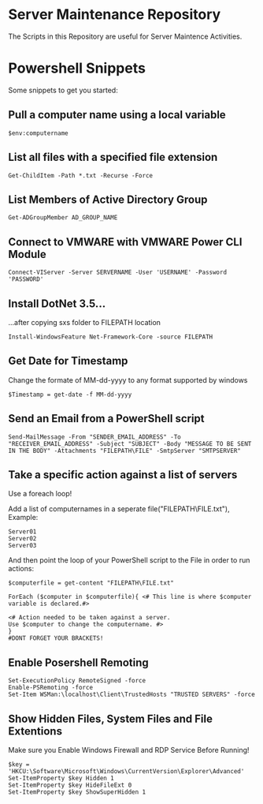 # Server Maintenance Repository

The Scripts in this Repository are useful for Server Maintence Activities.


# Powershell Snippets

Some snippets to get you started:


## Pull a computer name using a local variable

	$env:computername


## List all files with a specified file extension

	Get-ChildItem -Path *.txt -Recurse -Force


## List Members of Active Directory Group

	Get-ADGroupMember AD_GROUP_NAME


## Connect to VMWARE with VMWARE Power CLI Module

	Connect-VIServer -Server SERVERNAME -User 'USERNAME' -Password 'PASSWORD'


## Install DotNet 3.5...
...after copying sxs folder to FILEPATH location

	Install-WindowsFeature Net-Framework-Core -source FILEPATH


## Get Date for Timestamp
Change the formate of MM-dd-yyyy to any format supported by windows 

	$Timestamp = get-date -f MM-dd-yyyy


## Send an Email from a PowerShell script

	Send-MailMessage -From "SENDER_EMAIL_ADDRESS" -To "RECEIVER_EMAIL_ADDRESS" -Subject "SUBJECT" -Body "MESSAGE TO BE SENT IN THE BODY" -Attachments "FILEPATH\FILE" -SmtpServer "SMTPSERVER"


## Take a specific action against a list of servers 
Use a foreach loop!

Add a list of computernames in a seperate file("FILEPATH\FILE.txt"), Example: 

	Server01
	Server02
	Server03

And then point the loop of your PowerShell script to the File in order to run actions:

	$computerfile = get-content "FILEPATH\FILE.txt"

	ForEach ($computer in $computerfile){ <# This line is where $computer variable is declared.#>

	<# Action needed to be taken against a server. 
	Use $computer to change the computername. #>
	} 
	#DONT FORGET YOUR BRACKETS!

## Enable Posershell Remoting

	Set-ExecutionPolicy RemoteSigned -force
	Enable-PSRemoting -force
	Set-Item WSMan:\localhost\Client\TrustedHosts "TRUSTED SERVERS" -force

## Show Hidden Files, System Files and File Extentions

Make sure you Enable Windows Firewall and RDP Service Before Running!

	$key = 'HKCU:\Software\Microsoft\Windows\CurrentVersion\Explorer\Advanced'
	Set-ItemProperty $key Hidden 1
	Set-ItemProperty $key HideFileExt 0
	Set-ItemProperty $key ShowSuperHidden 1